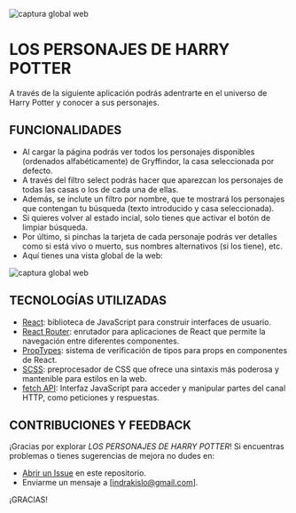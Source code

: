 ![captura global web](../../Proyectos/modulo-3-evaluacion-final-INDRAKL/src/images/harrypotter.png)

# LOS PERSONAJES DE HARRY POTTER

A través de la siguiente aplicación podrás adentrarte en el universo de Harry Potter y conocer a sus personajes.

## FUNCIONALIDADES

- Al cargar la página podrás ver todos los personajes disponibles (ordenados alfabéticamente) de Gryffindor, la casa seleccionada por defecto.
- A través del filtro select podrás hacer que aparezcan los personajes de todas las casas o los de cada una de ellas.
- Además, se inclute un filtro por nombre, que te mostrará los personajes que contengan tu búsqueda (texto introducido y casa seleccionada).
- Si quieres volver al estado incial, solo tienes que activar el botón de limpiar búsqueda.
- Por último, si pinchas la tarjeta de cada personaje podrás ver detalles como si está vivo o muerto, sus nombres alternativos (si los tiene), etc.
- Aquí tienes una vista global de la web:

![captura global web](../../Proyectos/modulo-3-evaluacion-final-INDRAKL/src/images/Captura%20de%20pantalla%202024-02-19%20a%20las%2018.20.00.png)

## TECNOLOGÍAS UTILIZADAS

- [React](https://reactjs.org/): biblioteca de JavaScript para construir interfaces de usuario.
- [React Router](https://reactrouter.com/): enrutador para aplicaciones de React que permite la navegación entre diferentes componentes.
- [PropTypes](https://reactjs.org/docs/typechecking-with-proptypes.html): sistema de verificación de tipos para props en componentes de React.
- [SCSS](https://sass-lang.com/): preprocesador de CSS que ofrece una sintaxis más poderosa y mantenible para estilos en la web.
- [fetch API](https://developer.mozilla.org/en-US/docs/Web/API/Fetch_API): Interfaz JavaScript para acceder y manipular partes del canal HTTP, como peticiones y respuestas.

## CONTRIBUCIONES Y FEEDBACK

¡Gracias por explorar _LOS PERSONAJES DE HARRY POTTER_! Si encuentras problemas o tienes sugerencias de mejora no dudes en:

- [Abrir un Issue](https://github.com/Adalab/modulo-3-evaluacion-final-INDRAKL) en este repositorio.
- Enviarme un mensaje a [indrakislo@gmail.com].

¡GRACIAS!
